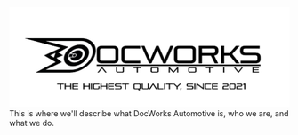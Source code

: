 ![DocWorks Automotive - The Highest Quality, Since 2021](https://github.com/DocWorks-Automotive/.github/blob/main/docworks%20full%20tag.webp)
This is where we'll describe what DocWorks Automotive is, who we are, and what we do.
